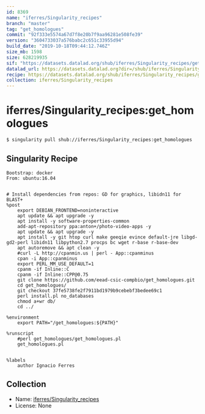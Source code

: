 ```yaml
---
id: 8369
name: "iferres/Singularity_recipes"
branch: "master"
tag: "get_homologues"
commit: "92f333e5574a67d7f8e20b7f9aa96281e508fe39"
version: "3604733037a576babc2c651c33955d94"
build_date: "2019-10-18T09:44:12.746Z"
size_mb: 1598
size: 628219935
sif: "https://datasets.datalad.org/shub/iferres/Singularity_recipes/get_homologues/2019-10-18-92f333e5-36047330/3604733037a576babc2c651c33955d94.simg"
datalad_url: https://datasets.datalad.org?dir=/shub/iferres/Singularity_recipes/get_homologues/2019-10-18-92f333e5-36047330/
recipe: https://datasets.datalad.org/shub/iferres/Singularity_recipes/get_homologues/2019-10-18-92f333e5-36047330/Singularity
collection: iferres/Singularity_recipes
---
```


# iferres/Singularity_recipes:get_homologues

```bash
$ singularity pull shub://iferres/Singularity_recipes:get_homologues
```

## Singularity Recipe

```singularity
Bootstrap: docker
From: ubuntu:16.04


# Install dependencies from repos: GD for graphics, libidn11 for BLAST+
%post
	export DEBIAN_FRONTEND=noninteractive
	apt update && apt upgrade -y
	apt install -y software-properties-common
	add-apt-repository ppa:anton+/photo-video-apps -y
	apt update && apt upgrade -y
	apt install -y git htop curl make geeqie evince default-jre libgd-gd2-perl libidn11 libpython2.7 procps bc wget r-base r-base-dev
	apt autoremove && apt clean -y
	#curl -L http://cpanmin.us | perl - App::cpanminus
	cpan -i App::cpanminus
	export PERL_MM_USE_DEFAULT=1
	cpanm -if Inline::C 
	cpanm -if Inline::CPP@0.75
	git clone https://github.com/eead-csic-compbio/get_homologues.git
	cd get_homologues/
	git checkout 37fe5738fe2f7911bd1979b9cebebf3bedee69c1
	perl install.pl no_databases
	chmod a+wr db/
	cd ../

%environment 
	export PATH="/get_homologues:${PATH}"

%runscript
	#perl get_homologues/get_homologues.pl
	get_homologues.pl
	

%labels
	author Ignacio Ferres
```

## Collection

 - Name: [iferres/Singularity_recipes](https://github.com/iferres/Singularity_recipes)
 - License: None

